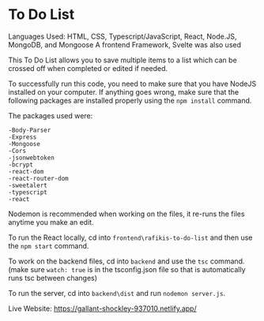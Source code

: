 # To Do List
Languages Used: HTML, CSS, Typescript/JavaScript, React, Node.JS, MongoDB, and Mongoose
A frontend Framework, Svelte was also used

This To Do List allows you to save multiple items to a list which can be crossed off when completed or edited if needed.

To successfully run this code, you need to make sure that you have NodeJS installed on your computer. If anything goes wrong, make sure that the following packages are installed properly using the `npm install` command.

The packages used were:
```
-Body-Parser
-Express
-Mongoose
-Cors
-jsonwebtoken
-bcrypt
-react-dom
-react-router-dom
-sweetalert
-typescript
-react
```
Nodemon is recommended when working on the files, it re-runs the files anytime you make an edit.

To run the React locally, cd into `frontend\rafikis-to-do-list` and then use the `npm start` command.

To work on the backend files, cd into `backend` and use the `tsc` command. (make sure `watch: true` is in the tsconfig.json file so that is automatically runs tsc between changes)

To run the server, cd into `backend\dist` and run `nodemon server.js`.

Live Website: https://gallant-shockley-937010.netlify.app/
